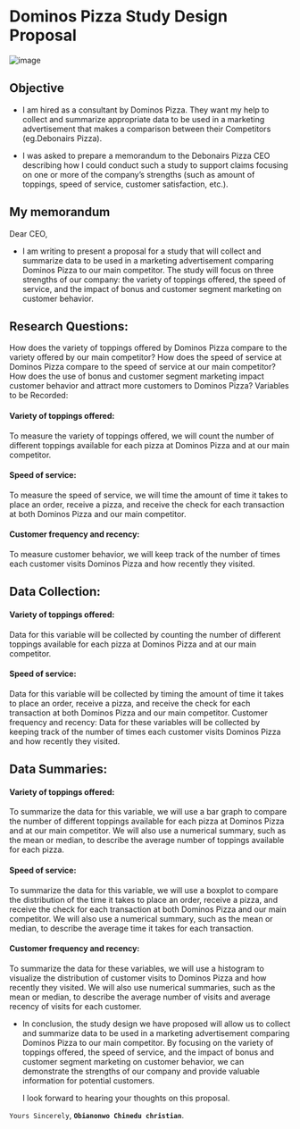 # Dominos Pizza Study Design Proposal

![image](https://user-images.githubusercontent.com/56441231/218329797-89ee961a-c05a-4893-b87c-15c3d6e7a25a.png)



## Objective
- I am hired as a consultant by Dominos Pizza. They want my help to collect and summarize appropriate data to be used in a marketing advertisement that makes a comparison between their Competitors (eg.Debonairs Pizza).

- I was asked to prepare a memorandum to the Debonairs Pizza CEO describing how I could conduct such a study to support claims focusing on one or more of the company’s strengths (such as amount of toppings, speed of service, customer satisfaction, etc.). 
 


## My memorandum 


Dear CEO,

- I am writing to present a proposal for a study that will collect and summarize data to be used in a marketing advertisement comparing Dominos Pizza to our main competitor. The study will focus on three strengths of our company: the variety of toppings offered, the speed of service, and the impact of bonus and customer segment marketing on customer behavior.

## Research Questions:

How does the variety of toppings offered by Dominos Pizza compare to the variety offered by our main competitor?
How does the speed of service at Dominos Pizza compare to the speed of service at our main competitor?
How does the use of bonus and customer segment marketing impact customer behavior and attract more customers to Dominos Pizza?
Variables to be Recorded:

#### Variety of toppings offered: 
To measure the variety of toppings offered, we will count the number of different toppings available for each pizza at Dominos Pizza and at our main competitor.

#### Speed of service: 
To measure the speed of service, we will time the amount of time it takes to place an order, receive a pizza, and receive the check for each transaction at both Dominos Pizza and our main competitor.

#### Customer frequency and recency: 
To measure customer behavior, we will keep track of the number of times each customer visits Dominos Pizza and how recently they visited.

## Data Collection:

#### Variety of toppings offered: 
Data for this variable will be collected by counting the number of different toppings available for each pizza at Dominos Pizza and at our main competitor.

#### Speed of service: 
Data for this variable will be collected by timing the amount of time it takes to place an order, receive a pizza, and receive the check for each transaction at both Dominos Pizza and our main competitor.
Customer frequency and recency: Data for these variables will be collected by keeping track of the number of times each customer visits Dominos Pizza and how recently they visited.

## Data Summaries:

#### Variety of toppings offered: 
To summarize the data for this variable, we will use a bar graph to compare the number of different toppings available for each pizza at Dominos Pizza and at our main competitor. We will also use a numerical summary, such as the mean or median, to describe the average number of toppings available for each pizza.

#### Speed of service: 
To summarize the data for this variable, we will use a boxplot to compare the distribution of the time it takes to place an order, receive a pizza, and receive the check for each transaction at both Dominos Pizza and our main competitor. We will also use a numerical summary, such as the mean or median, to describe the average time it takes for each transaction.

#### Customer frequency and recency: 
To summarize the data for these variables, we will use a histogram to visualize the distribution of customer visits to Dominos Pizza and how recently they visited. We will also use numerical summaries, such as the mean or median, to describe the average number of visits and average recency of visits for each customer.

- In conclusion, the study design we have proposed will allow us to collect and summarize data to be used in a marketing advertisement comparing Dominos Pizza to our main competitor. By focusing on the variety of toppings offered, the speed of service, and the impact of bonus and customer segment marketing on customer behavior, we can demonstrate the strengths of our company and provide valuable information for potential customers.

  I look forward to hearing your thoughts on this proposal.

`Yours Sincerely`,
**`Obianonwo Chinedu christian`**.
